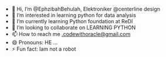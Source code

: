 - 👋 Hi, I’m @EphzibahBehulah, Elektroniker @centerline design
- 👀 I’m interested in learning python for data analysis 
- 🌱 I’m currently learning Python foundation at ReDI
- 💞️ I’m looking to collaborate on LEARNING PYTHON
- 📫 How to reach me .codewithoracle@gmail.com
- 😄 Pronouns: HE ...
- ⚡ Fun fact: Iam not a robot

<!---
EphzibahBehulah/EphzibahBehulah is a ✨ special ✨ repository because its `README.md` (this file) appears on your GitHub profile.
You can click the Preview link to take a look at your changes.
--->
